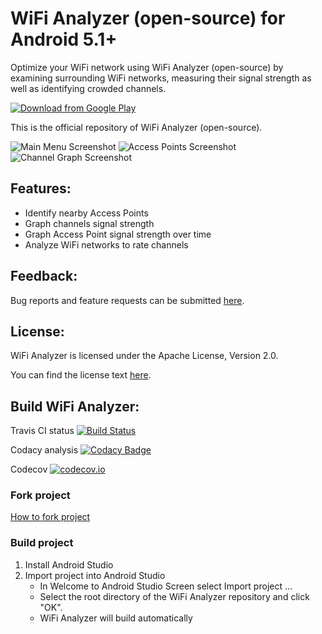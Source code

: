 # WiFi Analyzer (open-source) for Android 5.1+

Optimize your WiFi network using WiFi Analyzer (open-source) by examining surrounding WiFi networks, measuring their signal strength as well as identifying crowded channels.

[![Download from Google Play](http://www.android.com/images/brand/android_app_on_play_large.png "Download from Google Play")](https://play.google.com/store/apps/details?id=com.vrem.wifianalyzer)

This is the official repository of WiFi Analyzer (open-source).

![Main Menu Screenshot](https://github.com/VREMSoftwareDevelopment/WifiAnalyzer/raw/master/screenshots/screenshot1.png "Main Menu Screenshot") ![Access Points Screenshot](https://github.com/VREMSoftwareDevelopment/WifiAnalyzer/raw/master/screenshots/screenshot2.png "Access Points Screenshot") ![Channel Graph Screenshot](https://github.com/VREMSoftwareDevelopment/WifiAnalyzer/raw/master/screenshots/screenshot4.png "Channel Graph Screenshot")

## Features:
* Identify nearby Access Points
* Graph channels signal strength
* Graph Access Point signal strength over time
* Analyze WiFi networks to rate channels

## Feedback:
Bug reports and feature requests can be submitted [here](https://github.com/VREMSoftwareDevelopment/WifiAnalyzer/issues).

## License:
WiFi Analyzer is licensed under the Apache License, Version 2.0.

You can find the license text [here](http://www.apache.org/licenses/LICENSE-2.0).

## Build WiFi Analyzer:

Travis CI status [![Build Status](https://travis-ci.org/VREMSoftwareDevelopment/WifiAnalyzer.svg?branch=master)](https://travis-ci.org/VREMSoftwareDevelopment/WifiAnalyzer)

Codacy analysis [![Codacy Badge](https://api.codacy.com/project/badge/grade/203eaa0583694bcca6554190513179ba)](https://www.codacy.com/app/vremsoftwaredevelopment/WifiAnalyzer)

Codecov [![codecov.io](https://codecov.io/github/VREMSoftwareDevelopment/WifiAnalyzer/coverage.svg?branch=master)](https://codecov.io/github/VREMSoftwareDevelopment/WifiAnalyzer?branch=master)

### Fork project
[How to fork project](https://help.github.com/articles/fork-a-repo)
### Build project
  1. Install Android Studio
  2. Import project into Android Studio
      * In Welcome to Android Studio Screen select Import project ...
      * Select the root directory of the WiFi Analyzer repository and click "OK".
      * WiFi Analyzer will build automatically
